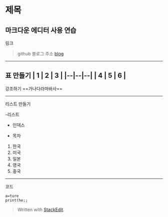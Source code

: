 # 제목

마크다운 에디터 사용 연습
---
링크 
> github 블로그 주소 [blog](https://himmelwants.github.io/)
---
표 만들기
| 1 | 2 | 3 |
|--|--|--|
| 4 | 5 | 6 |
---

강조하기
==가나다라마바사==

---

리스트 만들기

-리스트
* 인덱스
+ 목차

1. 한국
2. 미국
3. 일본
4. 영국
5. 중국
---

코드 

    a=ture
    print(he;;

> Written with [StackEdit](https://stackedit.io/).
<!--stackedit_data:
eyJoaXN0b3J5IjpbMTM5NjgwNDg2MV19
-->